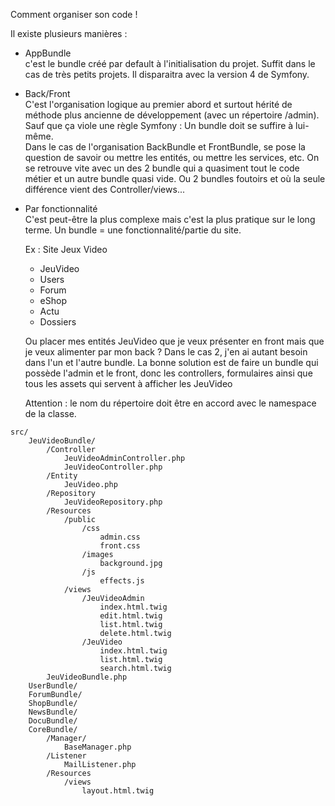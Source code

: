 Comment organiser son code !
  

Il existe plusieurs manières : 
- AppBundle  
    c'est le bundle créé par default à l'initialisation du projet. Suffit dans le cas de très petits projets. Il disparaitra avec la version 4 de Symfony.
- Back/Front  
    C'est l'organisation logique au premier abord et surtout hérité de méthode plus ancienne de développement (avec un répertoire /admin). Sauf que ça viole une règle Symfony : Un bundle doit se suffire à lui-même.  
    Dans le cas de l'organisation BackBundle et FrontBundle, se pose la question de savoir ou mettre les entités, ou mettre les services, etc. On se retrouve vite avec un des 2 bundle qui a quasiment tout le code métier et un autre bundle quasi vide. Ou 2 bundles foutoirs et où la seule différence vient des Controller/views...
- Par fonctionnalité  
    C'est peut-être la plus complexe mais c'est la plus pratique sur le long terme. Un bundle = une fonctionnalité/partie du site.
    
    Ex : Site Jeux Video  
    - JeuVideo
    - Users
    - Forum
    - eShop
    - Actu
    - Dossiers
      
    Ou placer mes entités JeuVideo que je veux présenter en front mais que je veux alimenter par mon back ?
    Dans le cas 2, j'en ai autant besoin dans l'un et l'autre bundle.
    La bonne solution est de faire un bundle qui possède l'admin et le front, donc les controllers, formulaires ainsi que tous les assets qui servent à afficher les JeuVideo
    
    Attention : le nom du répertoire doit être en accord avec le namespace de la classe.
```
src/
    JeuVideoBundle/
        /Controller
            JeuVideoAdminController.php
            JeuVideoController.php
        /Entity
            JeuVideo.php
        /Repository
            JeuVideoRepository.php
        /Resources
            /public
                /css
                    admin.css
                    front.css
                /images
                    background.jpg
                /js
                    effects.js
            /views
                /JeuVideoAdmin
                    index.html.twig
                    edit.html.twig
                    list.html.twig
                    delete.html.twig
                /JeuVideo
                    index.html.twig
                    list.html.twig
                    search.html.twig
        JeuVideoBundle.php
    UserBundle/
    ForumBundle/
    ShopBundle/
    NewsBundle/
    DocuBundle/
    CoreBundle/
        /Manager/
            BaseManager.php
        /Listener
            MailListener.php
        /Resources            
            /views
                layout.html.twig
```
 

